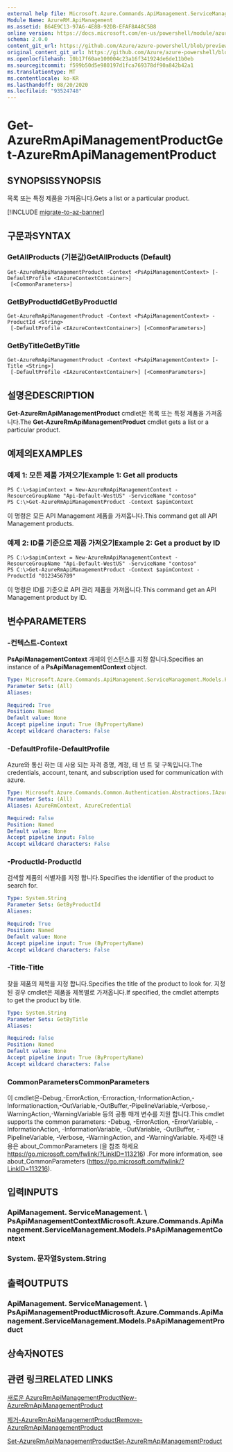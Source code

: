 ```yaml
---
external help file: Microsoft.Azure.Commands.ApiManagement.ServiceManagement.dll-Help.xml
Module Name: AzureRM.ApiManagement
ms.assetid: B64E9C13-97A6-4E8B-92DB-EFAF8A48C5B8
online version: https://docs.microsoft.com/en-us/powershell/module/azurerm.apimanagement/get-azurermapimanagementproduct
schema: 2.0.0
content_git_url: https://github.com/Azure/azure-powershell/blob/preview/src/ResourceManager/ApiManagement/Commands.ApiManagement/help/Get-AzureRmApiManagementProduct.md
original_content_git_url: https://github.com/Azure/azure-powershell/blob/preview/src/ResourceManager/ApiManagement/Commands.ApiManagement/help/Get-AzureRmApiManagementProduct.md
ms.openlocfilehash: 10b17f60ae100004c23a16f341924de6de11b0eb
ms.sourcegitcommit: f599b50d5e980197d1fca769378df90a842b42a1
ms.translationtype: MT
ms.contentlocale: ko-KR
ms.lasthandoff: 08/20/2020
ms.locfileid: "93524748"
---
```

# <span data-ttu-id="981f4-101">Get-AzureRmApiManagementProduct</span><span class="sxs-lookup"><span data-stu-id="981f4-101">Get-AzureRmApiManagementProduct</span></span>

## <span data-ttu-id="981f4-102">SYNOPSIS</span><span class="sxs-lookup"><span data-stu-id="981f4-102">SYNOPSIS</span></span>
<span data-ttu-id="981f4-103">목록 또는 특정 제품을 가져옵니다.</span><span class="sxs-lookup"><span data-stu-id="981f4-103">Gets a list or a particular product.</span></span>

[!INCLUDE [migrate-to-az-banner](../../includes/migrate-to-az-banner.md)]

## <span data-ttu-id="981f4-104">구문과</span><span class="sxs-lookup"><span data-stu-id="981f4-104">SYNTAX</span></span>

### <span data-ttu-id="981f4-105">GetAllProducts (기본값)</span><span class="sxs-lookup"><span data-stu-id="981f4-105">GetAllProducts (Default)</span></span>
```
Get-AzureRmApiManagementProduct -Context <PsApiManagementContext> [-DefaultProfile <IAzureContextContainer>]
 [<CommonParameters>]
```

### <span data-ttu-id="981f4-106">GetByProductId</span><span class="sxs-lookup"><span data-stu-id="981f4-106">GetByProductId</span></span>
```
Get-AzureRmApiManagementProduct -Context <PsApiManagementContext> -ProductId <String>
 [-DefaultProfile <IAzureContextContainer>] [<CommonParameters>]
```

### <span data-ttu-id="981f4-107">GetByTitle</span><span class="sxs-lookup"><span data-stu-id="981f4-107">GetByTitle</span></span>
```
Get-AzureRmApiManagementProduct -Context <PsApiManagementContext> [-Title <String>]
 [-DefaultProfile <IAzureContextContainer>] [<CommonParameters>]
```

## <span data-ttu-id="981f4-108">설명은</span><span class="sxs-lookup"><span data-stu-id="981f4-108">DESCRIPTION</span></span>
<span data-ttu-id="981f4-109">**Get-AzureRmApiManagementProduct** cmdlet은 목록 또는 특정 제품을 가져옵니다.</span><span class="sxs-lookup"><span data-stu-id="981f4-109">The **Get-AzureRmApiManagementProduct** cmdlet gets a list or a particular product.</span></span>

## <span data-ttu-id="981f4-110">예제의</span><span class="sxs-lookup"><span data-stu-id="981f4-110">EXAMPLES</span></span>

### <span data-ttu-id="981f4-111">예제 1: 모든 제품 가져오기</span><span class="sxs-lookup"><span data-stu-id="981f4-111">Example 1: Get all products</span></span>
```
PS C:\>$apimContext = New-AzureRmApiManagementContext -ResourceGroupName "Api-Default-WestUS" -ServiceName "contoso"
PS C:\>Get-AzureRmApiManagementProduct -Context $apimContext
```

<span data-ttu-id="981f4-112">이 명령은 모든 API Management 제품을 가져옵니다.</span><span class="sxs-lookup"><span data-stu-id="981f4-112">This command get all API Management products.</span></span>

### <span data-ttu-id="981f4-113">예제 2: ID를 기준으로 제품 가져오기</span><span class="sxs-lookup"><span data-stu-id="981f4-113">Example 2: Get a product by ID</span></span>
```
PS C:\>$apimContext = New-AzureRmApiManagementContext -ResourceGroupName "Api-Default-WestUS" -ServiceName "contoso"
PS C:\>Get-AzureRmApiManagementProduct -Context $apimContext -ProductId "0123456789"
```

<span data-ttu-id="981f4-114">이 명령은 ID를 기준으로 API 관리 제품을 가져옵니다.</span><span class="sxs-lookup"><span data-stu-id="981f4-114">This command get an API Management product by ID.</span></span>

## <span data-ttu-id="981f4-115">변수</span><span class="sxs-lookup"><span data-stu-id="981f4-115">PARAMETERS</span></span>

### <span data-ttu-id="981f4-116">-컨텍스트</span><span class="sxs-lookup"><span data-stu-id="981f4-116">-Context</span></span>
<span data-ttu-id="981f4-117">**PsApiManagementContext** 개체의 인스턴스를 지정 합니다.</span><span class="sxs-lookup"><span data-stu-id="981f4-117">Specifies an instance of a **PsApiManagementContext** object.</span></span>

```yaml
Type: Microsoft.Azure.Commands.ApiManagement.ServiceManagement.Models.PsApiManagementContext
Parameter Sets: (All)
Aliases:

Required: True
Position: Named
Default value: None
Accept pipeline input: True (ByPropertyName)
Accept wildcard characters: False
```

### <span data-ttu-id="981f4-118">-DefaultProfile</span><span class="sxs-lookup"><span data-stu-id="981f4-118">-DefaultProfile</span></span>
<span data-ttu-id="981f4-119">Azure와 통신 하는 데 사용 되는 자격 증명, 계정, 테 넌 트 및 구독입니다.</span><span class="sxs-lookup"><span data-stu-id="981f4-119">The credentials, account, tenant, and subscription used for communication with azure.</span></span>

```yaml
Type: Microsoft.Azure.Commands.Common.Authentication.Abstractions.IAzureContextContainer
Parameter Sets: (All)
Aliases: AzureRmContext, AzureCredential

Required: False
Position: Named
Default value: None
Accept pipeline input: False
Accept wildcard characters: False
```

### <span data-ttu-id="981f4-120">-ProductId</span><span class="sxs-lookup"><span data-stu-id="981f4-120">-ProductId</span></span>
<span data-ttu-id="981f4-121">검색할 제품의 식별자를 지정 합니다.</span><span class="sxs-lookup"><span data-stu-id="981f4-121">Specifies the identifier of the product to search for.</span></span>

```yaml
Type: System.String
Parameter Sets: GetByProductId
Aliases:

Required: True
Position: Named
Default value: None
Accept pipeline input: True (ByPropertyName)
Accept wildcard characters: False
```

### <span data-ttu-id="981f4-122">-Title</span><span class="sxs-lookup"><span data-stu-id="981f4-122">-Title</span></span>
<span data-ttu-id="981f4-123">찾을 제품의 제목을 지정 합니다.</span><span class="sxs-lookup"><span data-stu-id="981f4-123">Specifies the title of the product to look for.</span></span>
<span data-ttu-id="981f4-124">지정 된 경우 cmdlet은 제품을 제목별로 가져옵니다.</span><span class="sxs-lookup"><span data-stu-id="981f4-124">If specified, the cmdlet attempts to get the product by title.</span></span>

```yaml
Type: System.String
Parameter Sets: GetByTitle
Aliases:

Required: False
Position: Named
Default value: None
Accept pipeline input: True (ByPropertyName)
Accept wildcard characters: False
```

### <span data-ttu-id="981f4-125">CommonParameters</span><span class="sxs-lookup"><span data-stu-id="981f4-125">CommonParameters</span></span>
<span data-ttu-id="981f4-126">이 cmdlet은-Debug,-ErrorAction,-Erroraction,-InformationAction,-Informationaction,-OutVariable,-OutBuffer,-PipelineVariable,-Verbose,-WarningAction,-WarningVariable 등의 공통 매개 변수를 지원 합니다.</span><span class="sxs-lookup"><span data-stu-id="981f4-126">This cmdlet supports the common parameters: -Debug, -ErrorAction, -ErrorVariable, -InformationAction, -InformationVariable, -OutVariable, -OutBuffer, -PipelineVariable, -Verbose, -WarningAction, and -WarningVariable.</span></span> <span data-ttu-id="981f4-127">자세한 내용은 about_CommonParameters (을 참조 하세요 https://go.microsoft.com/fwlink/?LinkID=113216) .</span><span class="sxs-lookup"><span data-stu-id="981f4-127">For more information, see about_CommonParameters (https://go.microsoft.com/fwlink/?LinkID=113216).</span></span>

## <span data-ttu-id="981f4-128">입력</span><span class="sxs-lookup"><span data-stu-id="981f4-128">INPUTS</span></span>

### <span data-ttu-id="981f4-129">ApiManagement. ServiceManagement. \ PsApiManagementContext</span><span class="sxs-lookup"><span data-stu-id="981f4-129">Microsoft.Azure.Commands.ApiManagement.ServiceManagement.Models.PsApiManagementContext</span></span>

### <span data-ttu-id="981f4-130">System. 문자열</span><span class="sxs-lookup"><span data-stu-id="981f4-130">System.String</span></span>

## <span data-ttu-id="981f4-131">출력</span><span class="sxs-lookup"><span data-stu-id="981f4-131">OUTPUTS</span></span>

### <span data-ttu-id="981f4-132">ApiManagement. ServiceManagement. \ PsApiManagementProduct</span><span class="sxs-lookup"><span data-stu-id="981f4-132">Microsoft.Azure.Commands.ApiManagement.ServiceManagement.Models.PsApiManagementProduct</span></span>

## <span data-ttu-id="981f4-133">상속자</span><span class="sxs-lookup"><span data-stu-id="981f4-133">NOTES</span></span>

## <span data-ttu-id="981f4-134">관련 링크</span><span class="sxs-lookup"><span data-stu-id="981f4-134">RELATED LINKS</span></span>

[<span data-ttu-id="981f4-135">새로운 AzureRmApiManagementProduct</span><span class="sxs-lookup"><span data-stu-id="981f4-135">New-AzureRmApiManagementProduct</span></span>](./New-AzureRmApiManagementProduct.md)

[<span data-ttu-id="981f4-136">제거-AzureRmApiManagementProduct</span><span class="sxs-lookup"><span data-stu-id="981f4-136">Remove-AzureRmApiManagementProduct</span></span>](./Remove-AzureRmApiManagementProduct.md)

[<span data-ttu-id="981f4-137">Set-AzureRmApiManagementProduct</span><span class="sxs-lookup"><span data-stu-id="981f4-137">Set-AzureRmApiManagementProduct</span></span>](./Set-AzureRmApiManagementProduct.md)


